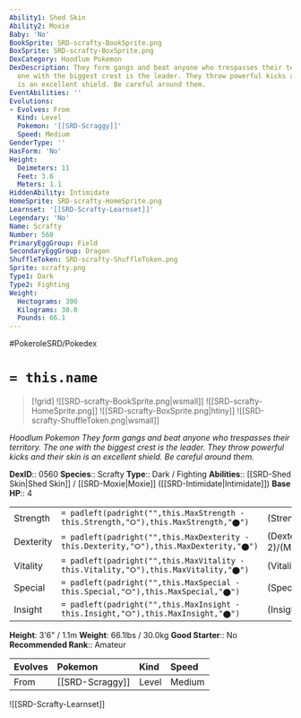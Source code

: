 ```yaml
---
Ability1: Shed Skin
Ability2: Moxie
Baby: 'No'
BookSprite: SRD-scrafty-BookSprite.png
BoxSprite: SRD-scrafty-BoxSprite.png
DexCategory: Hoodlum Pokemon
DexDescription: They form gangs and beat anyone who trespasses their territory. The
  one with the biggest crest is the leader. They throw powerful kicks and their skin
  is an excellent shield. Be careful around them.
EventAbilities: ''
Evolutions:
- Evolves: From
  Kind: Level
  Pokemon: '[[SRD-Scraggy]]'
  Speed: Medium
GenderType: ''
HasForm: 'No'
Height:
  Deimeters: 11
  Feet: 3.6
  Meters: 1.1
HiddenAbility: Intimidate
HomeSprite: SRD-scrafty-HomeSprite.png
Learnset: '[[SRD-Scrafty-Learnset]]'
Legendary: 'No'
Name: Scrafty
Number: 560
PrimaryEggGroup: Field
SecondaryEggGroup: Dragon
ShuffleToken: SRD-scrafty-ShuffleToken.png
Sprite: scrafty.png
Type1: Dark
Type2: Fighting
Weight:
  Hectograms: 300
  Kilograms: 30.0
  Pounds: 66.1
---
```


#PokeroleSRD/Pokedex

# `= this.name`

> [!grid]
> ![[SRD-scrafty-BookSprite.png|wsmall]]
> ![[SRD-scrafty-HomeSprite.png]]
> ![[SRD-scrafty-BoxSprite.png|htiny]]
> ![[SRD-scrafty-ShuffleToken.png|wsmall]]


*Hoodlum Pokemon*
*They form gangs and beat anyone who trespasses their territory. The one with the biggest crest is the leader. They throw powerful kicks and their skin is an excellent shield. Be careful around them.*

**DexID**:: 0560
**Species**:: Scrafty
**Type**:: Dark / Fighting
**Abilities**:: [[SRD-Shed Skin|Shed Skin]] / [[SRD-Moxie|Moxie]] ([[SRD-Intimidate|Intimidate]])
**Base HP**:: 4

|           |                                                                                        |                                          |
| --------- | -------------------------------------------------------------------------------------- | ---------------------------------------- |
| Strength  | `= padleft(padright("",this.MaxStrength - this.Strength,"⭘"),this.MaxStrength,"⬤")`    | (Strength::2)/(MaxStrength::5)   |
| Dexterity | `= padleft(padright("",this.MaxDexterity - this.Dexterity,"⭘"),this.MaxDexterity,"⬤")` | (Dexterity:: 2)/(MaxDexterity::4) |
| Vitality  | `= padleft(padright("",this.MaxVitality - this.Vitality,"⭘"),this.MaxVitality,"⬤")`    | (Vitality::3)/(MaxVitality::6)   |
| Special   | `= padleft(padright("",this.MaxSpecial - this.Special,"⭘"),this.MaxSpecial,"⬤")`       | (Special::2)/(MaxSpecial::4)     |
| Insight   | `= padleft(padright("",this.MaxInsight - this.Insight,"⭘"),this.MaxInsight,"⬤")`       | (Insight::3)/(MaxInsight::6)     |

**Height**: 3'6" / 1.1m
**Weight**: 66.1lbs / 30.0kg
**Good Starter**:: No
**Recommended Rank**:: Amateur

| Evolves   | Pokemon         | Kind   | Speed   |
|:----------|:----------------|:-------|:--------|
| From      | [[SRD-Scraggy]] | Level  | Medium  |

![[SRD-Scrafty-Learnset]]
